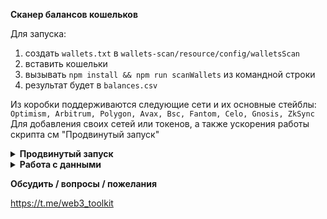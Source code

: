 **Сканер балансов кошельков**

Для запуска:
1. создать `wallets.txt` в `wallets-scan/resource/config/walletsScan`
2. вставить кошельки
3. вызывать `npm install && npm run scanWallets` из командной строки
4. результат будет в `balances.csv`

Из коробки поддерживаются следующие сети и их основные стейблы:
`Optimism, Arbitrum, Polygon, Avax, Bsc, Fantom, Celo, Gnosis, ZkSync`
Для добавления своих сетей или токенов, а также ускорения работы скрипта см "Продвинутый запуск"

<details>
<summary><b>Продвинутый запуск</b></summary>
Для добавления своих сетей

1. Создаем `chainConfig.json` в `wallets-scan/resource/config/walletsScan`. Пример структуры файла можно посмотреть [тут](https://github.com/web3-toolkit/wallets-scan/blob/main/src/walletsScan/chainConfigDefault.json).
2. Добавить нужные сети. Каждая отдельная сеть будет представлять из себя следующий блок:
   ```
    {
    "name": "Название сети",
    "rpcUrl": "Рпц сети",
    "ankrRpcName": "[Опционально] айди сети в анкр. Если указано, будет использоваться анкр рпц. rpcUrl будет в этом случае игнорироваться.",
    "coinGeckoCoinId": "Coin gecko id нативного токена для получения стоимости в $.",
    "tokens": [
      {
        "name": "Свое название монеты",
        "coinGeckoCoinId": "Coin gecko id своего токена для получения стоимости в $.",
        "contract": "Контракт своего токена"
      },
      {
        "name": "Второй токен",
        "coinGeckoCoinId": "...",
        "contract": "..."
      }
    ],
    "isEnabled": "[опционально] true | false - если нужно выключить эту сеть ставим false, по умолчанию включена",
    "isTestNetwork": "[опционально] true | false - ставим true если это тестовая сеть и мы хотим считать значение в $ = 0"
   }
   ```
   Найти нужный `coinGeckoCoinId` можно
[тут](https://raw.githubusercontent.com/web3-toolkit/wallets-scan/main/resource/config/walletsScan/coingeckoSupportedTokens.csv?token=GHSAT0AAAAAACISRUWGDTFLKEJXYWX53LWQZJRUHYA)
   (первая колонка - id)
   
   Если нужна инфа только по нативному токену - `tokens` можно пропустить

   При создании `chainConfig.json`, [сети](https://github.com/web3-toolkit/wallets-scan/blob/main/src/walletsScan/chainConfigDefault.json) доступные по умолчанию, использоваться не будут.

Для ускорения работы
1. Создаем файл `.properties` в `wallets-scan/resource/config/walletsScan`
2. `ANKR_TOKEN=ankr token` - прописываем свой анкр токен для ускорения работы
3. `RPC_REQUESTS_PER_MINUTE=300` - сколько запросов в минуту можно делать своей рпц ( не анкр )
   
</details>
<details>
<summary><b>Работа с данными</b></summary>
Данные можно вставить в excel или google sheets для дальнейших манипуляций: фильтры, агрегация, графики и тд.

В качестве примера можно воспользоваться следующим [шаблоном](https://docs.google.com/spreadsheets/d/17dyfTRBBiwPJDBAllKANj5PCytkxXhZWxIEWNTJiE7w/edit?usp=sharing)

* Сохраняем его себе на гугл драйв
* Во вкладку "Исходные данные" вставляем результат работы скрипта. Тут можно отфильтровать по нужному блокчейну или токену.
Также данные из этой вкладки будут подтягивать остальные вкладки.
* Вкладка "Фильтр пыли" - выставляем значение пыли, например 0.5.
Все монеты баланс которых в долларах будет меньше 0.5 в этой вкладке будут отображаться как 0.
Удобно если надо быстро найти или исключить кошельки баланс которых ниже определенного значения.
* Вкладка - "$ стоимость" распределение балансов в $ по сетям.
</details>

**Обсудить / вопросы / пожелания**

https://t.me/web3_toolkit